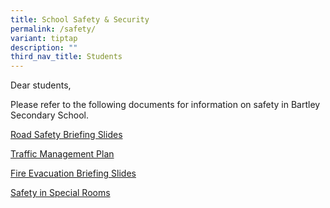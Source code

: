 ```yaml
---
title: School Safety & Security
permalink: /safety/
variant: tiptap
description: ""
third_nav_title: Students
---
```

<p>Dear students,</p>
<p></p>
<p>Please refer to the following documents for information on safety in Bartley
Secondary School.</p>
<p></p>
<p><a href="/files/2024_Road_Safety.pdf" rel="noopener noreferrer nofollow" target="_blank">Road Safety Briefing Slides</a>
</p>
<p></p>
<p><a href="/files/Traffic_Management_Plan.pdf" rel="noopener noreferrer nofollow" target="_blank">Traffic Management Plan</a>
</p>
<p></p>
<p><a href="/files/2024_Fire_Evacuation_Briefing_for_Students.pdf" rel="noopener noreferrer nofollow" target="_blank">Fire Evacuation Briefing Slides</a>
</p>
<p></p>
<p><a href="/files/Safety_in_Special_Rooms.pdf" rel="noopener noreferrer nofollow" target="_blank">Safety in Special Rooms</a>
</p>